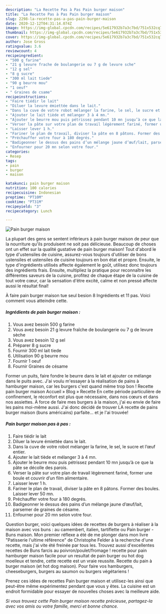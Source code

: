 ```yaml
---
description: "La Recette Pas à Pas Pain burger maison"
title: "La Recette Pas à Pas Pain burger maison"
slug: 2298-la-recette-pas-a-pas-pain-burger-maison
date: 2020-12-12T04:31:14.074Z
image: https://img-global.cpcdn.com/recipes/5e617932b7a3c7bd/751x532cq70/pain-burger-maison-photo-principale-de-la-recette.jpg
thumbnail: https://img-global.cpcdn.com/recipes/5e617932b7a3c7bd/751x532cq70/pain-burger-maison-photo-principale-de-la-recette.jpg
cover: https://img-global.cpcdn.com/recipes/5e617932b7a3c7bd/751x532cq70/pain-burger-maison-photo-principale-de-la-recette.jpg
author: Jose Gross
ratingvalue: 3.6
reviewcount: 4
recipeingredient:
- "500 g farine"
- "21 g levure frache de boulangerie ou 7 g de levure sche"
- "12 g sel"
- "8 g sucre"
- "300 ml lait tiede"
- "90 g beurre mou"
- "1 oeuf"
- " Graines de csame"
recipeinstructions:
- "Faire tiédir le lait"
- "Diluer la levure émiettée dans le lait."
- "Dans la cuve de votre robot mélanger la farine, le sel, le sucre et l’œuf entier."
- "Ajouter le lait tiède et mélanger 3 à 4 mn."
- "Ajouter le beurre mou puis pétrissez pendant 10 mn jusqu’à ce que la pâte se décolle des parois."
- "Verser la pâte sur votre plan de travail légèrement fariné, former une boule et couvrir d’un film alimentaire."
- "Laisser lever 1 h."
- "Fariner le plan de travail, diviser la pâte en 8 pâtons. Former des boules. Laisser lever 50 mn."
- "Préchauffer votre four à 180 degrés."
- "Badigeonner le dessus des pains d’un mélange jaune d’œuf/lait, parsemer de graines de césame."
- "Enfourner pour 20 mn selon votre four."
categories:
- Resep
tags:
- pain
- burger
- maison

katakunci: pain burger maison 
nutrition: 100 calories
recipecuisine: Indonesian
preptime: "PT10M"
cooktime: "PT31M"
recipeyield: "3"
recipecategory: Lunch

---
```



![Pain burger maison](https://img-global.cpcdn.com/recipes/5e617932b7a3c7bd/751x532cq70/pain-burger-maison-photo-principale-de-la-recette.jpg)

La plupart des gens se sentent inférieurs à pain burger maison de peur que la nourriture qu'ils produisent ne soit pas délicieuse. Beaucoup de choses ont un effet sur la qualité gustative de pain burger maison! Tout d'abord le type d'ustensiles de cuisine, assurez-vous toujours d'utiliser de bons ustensiles et ustensiles de cuisine toujours en bon état et propre. Ensuite, le type d'ingrédients utilisés affecte également le goût, utilisez donc toujours des ingrédients frais. Ensuite, multipliez la pratique pour reconnaître les différentes saveurs de la cuisine, profitez de chaque étape de la cuisine de tout votre cœur, car la sensation d'être excité, calme et non pressé affecte aussi le résultat final!

<!--inarticleads1-->

À faire pain burger maison tue seul besion 8 Ingrédients et 11 pas. Voici comment vous atteindre cette.

##### Ingrédients de pain burger maison :

1. Vous avez besoin 500 g farine
1. Vous avez besoin 21 g levure fraîche de boulangerie ou 7 g de levure sèche
1. Vous avez besoin 12 g sel
1. Préparer 8 g sucre
1. Fournir 300 ml lait tiede
1. Utilisation 90 g beurre mou
1. Fournir 1 oeuf
1. Fournir  Graines de césame


Former un puits, faire fondre le beurre dans le lait et ajouter ce mélange dans le puits avec. J&#39;ai voulu m&#39;essayer à la réalisation de pains à hamburger maison, car les burgers c&#39;est quand même trop bon ! Recette pain burger maison Accueil » Blog » Recette En cette période particulière de confinement, le réconfort est plus que nécessaire, dans nos cœurs et dans nos assiettes. À force de faire mes burgers à la maison, j&#39;ai eu envie de faire les pains moi-même aussi. J&#39;ai donc décidé de trouver LA recette de pains burger maison (buns américains) parfaite… et je l&#39;ai trouvée! 

<!--inarticleads2-->

##### Pain burger maison pas à pas :

1. Faire tiédir le lait
1. Diluer la levure émiettée dans le lait.
1. Dans la cuve de votre robot mélanger la farine, le sel, le sucre et l’œuf entier.
1. Ajouter le lait tiède et mélanger 3 à 4 mn.
1. Ajouter le beurre mou puis pétrissez pendant 10 mn jusqu’à ce que la pâte se décolle des parois.
1. Verser la pâte sur votre plan de travail légèrement fariné, former une boule et couvrir d’un film alimentaire.
1. Laisser lever 1 h.
1. Fariner le plan de travail, diviser la pâte en 8 pâtons. Former des boules. Laisser lever 50 mn.
1. Préchauffer votre four à 180 degrés.
1. Badigeonner le dessus des pains d’un mélange jaune d’œuf/lait, parsemer de graines de césame.
1. Enfourner pour 20 mn selon votre four.


Question burger, voici quelques idées de recettes de burgers à réaliser à la maison avec vos buns : au camembert, italien, tartiflette ou Pain burger - Buns maison. Mon premier réflexe a été de me plonger dans mon livre &#34;Patisserie l&#39;ultime référence&#34; de Christophe Felder à la recherche d&#39;une recette, mais j&#39;ai vite été freinée par tous les. Trouvez aussi d&#39;excellentes recettes de Buns farcis au poivron/poulet/fromage ! recette pour pain hamburger maison facile pour un resultat de pain burger ou hot dog moelleux et tendre, cette recette est un vraie reussite. Recette du pain à burger maison (et hot dog maison). Pour faire vos hamburgers, cheeseburgers, burgers au saumon ou burgers végétariens ! 

<!--inarticleads1-->

<p>
Prenez ces idées de recettes Pain burger maison et utilisez-les ainsi que peut-être même expérimentez pendant que vous y êtes. La cuisine est un endroit formidable pour essayer de nouvelles choses avec la meilleure aide.
</p>

<p>
<i>Si vous trouvez cette Pain burger maison recette précieuse, partagez-la avec vos amis ou votre famille, merci et bonne chance.</i>
</p>
